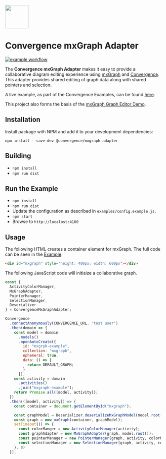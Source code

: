 <img src="https://convergence.io/assets/img/convergence-logo.png" height="75" />

# Convergence mxGraph Adapter
[![example workflow](https://github.com/convergencelabs/mxgraph-adapter/actions/workflows/build.yml/badge.svg)](https://github.com/convergencelabs/mxgraph-adapter/actions/workflows/build.yml)


The **Convergence mxGraph Adapter** makes it easy to provide a collaborative diagram editing experience using [mxGraph](https://github.com/jgraph/mxgraph) and [Convergence](https://convergence.io). This adapter provides shared editing of graph data along with shared pointers and selection.

A live example, as part of the Convergence Examples, can be found [here](https://examples.convergence.io/examples/mxgraph/).

This project also forms the basis of the [mxGraph Graph Editor Demo](https://github.com/convergencelabs/mxgraph-demo).

## Installation

Install package with NPM and add it to your development dependencies:

```npm install --save-dev @convergence/mxgraph-adapter```

## Building

* `npm install`
* `npm run dist`

## Run the Example

* `npm install`
* `npm run dist`
* Update the configuration as described in `examples/config.example.js`.
* `npm start`
* Browse to `http://localost:4100`

## Usage

The following HTML creates a container element for mxGraph. The full code can be seen in the [Example](./example).

```html
<div id="mxgraph" style="height: 400px; width: 600px"></div>
```

The following JavaScript code will initialze a collaborative graph.

```JavaScript
const {
  ActivityColorManager,
  MxGraphAdapter,
  PointerManager,
  SelectionManager,
  Deserializer
} = ConvergenceMxGraphAdapter;

Convergence
  .connectAnonymously(CONVERGENCE_URL, "test user")
  .then(domain => {
    const model = domain
      .models()
      .openAutoCreate({
        id: "mxgrph-example",
        collection: "mxgraph",
        ephemeral: true,
        data: () => {
          return DEFAULT_GRAPH;
        }
      });
    const activity = domain
      .activities()
      .join("mxgraph-example");
    return Promise.all([model, activity]);
  })
  .then(([model, activity]) => {
    const container = document.getElementById("mxgraph");

    const graphModel = Deserializer.deserializeMxGraphModel(model.root().value());
    const graph = new mxGraph(container, graphModel);
    setTimeout(() => {
      const colorManger = new ActivityColorManager(activity);
      const graphAdapter = new MxGraphAdapter(graph, model.root());
      const pointerManager = new PointerManager(graph, activity, colorManger);
      const selectionManager = new SelectionManager(graph, activity, colorManger, graphAdapter);
    }, 0)
  });
```
